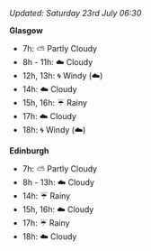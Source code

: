 *Updated: Saturday 23rd July 06:30*

**Glasgow**

* 7h: :partly_sunny: Partly Cloudy
* 8h - 11h: :cloud: Cloudy
* 12h, 13h: :cyclone: Windy (:cloud:)
* 14h: :cloud: Cloudy
* 15h, 16h: :umbrella: Rainy
* 17h: :cloud: Cloudy
* 18h: :cyclone: Windy (:cloud:)

**Edinburgh**

* 7h: :partly_sunny: Partly Cloudy
* 8h - 13h: :cloud: Cloudy
* 14h: :umbrella: Rainy
* 15h, 16h: :cloud: Cloudy
* 17h: :umbrella: Rainy
* 18h: :cloud: Cloudy
